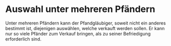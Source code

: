 # Auswahl unter mehreren Pfändern

Unter mehreren Pfändern kann der Pfandgläubiger, soweit nicht ein anderes bestimmt ist, diejenigen auswählen, welche verkauft werden sollen. Er kann nur so viele Pfänder zum Verkauf bringen, als zu seiner Befriedigung erforderlich sind. 

